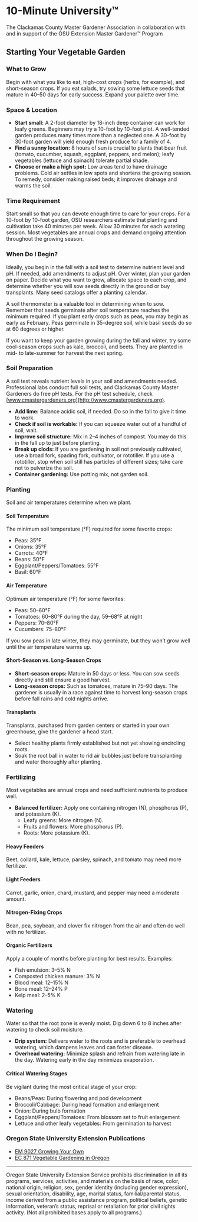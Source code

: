# 10-Minute University™  
The Clackamas County Master Gardener Association in collaboration with and in support of the OSU Extension Master Gardener™ Program  

## Starting Your Vegetable Garden  

### What to Grow  
Begin with what you like to eat, high-cost crops (herbs, for example), and short-season crops. If you eat salads, try sowing some lettuce seeds that mature in 40–50 days for early success. Expand your palette over time.  

### Space & Location  
- **Start small:** A 2-foot diameter by 18-inch deep container can work for leafy greens. Beginners may try a 10-foot by 10-foot plot. A well-tended garden produces many times more than a neglected one. A 30-foot by 30-foot garden will yield enough fresh produce for a family of 4.  
- **Find a sunny location:** 8 hours of sun is crucial to plants that bear fruit (tomato, cucumber, squash, eggplant, peppers, and melon); leafy vegetables (lettuce and spinach) tolerate partial shade.  
- **Choose or make a high spot:** Low areas tend to have drainage problems. Cold air settles in low spots and shortens the growing season. To remedy, consider making raised beds; it improves drainage and warms the soil.  

### Time Requirement  
Start small so that you can devote enough time to care for your crops. For a 10-foot by 10-foot garden, OSU researchers estimate that planting and cultivation take 40 minutes per week. Allow 30 minutes for each watering session. Most vegetables are annual crops and demand ongoing attention throughout the growing season.  

### When Do I Begin?  
Ideally, you begin in the fall with a soil test to determine nutrient level and pH. If needed, add amendments to adjust pH. Over winter, plan your garden on paper. Decide what you want to grow, allocate space to each crop, and determine whether you will sow seeds directly in the ground or buy transplants. Many seed catalogs offer a planting calendar.  

A soil thermometer is a valuable tool in determining when to sow. Remember that seeds germinate after soil temperature reaches the minimum required. If you plant early crops such as peas, you may begin as early as February. Peas germinate in 35-degree soil, while basil seeds do so at 60 degrees or higher.  

If you want to keep your garden growing during the fall and winter, try some cool-season crops such as kale, broccoli, and beets. They are planted in mid- to late-summer for harvest the next spring.  

### Soil Preparation  
A soil test reveals nutrient levels in your soil and amendments needed. Professional labs conduct full soil tests, and Clackamas County Master Gardeners do free pH tests. For the pH test schedule, check [www.cmastergardeners.org](http://www.cmastergardeners.org).  

- **Add lime:** Balance acidic soil, if needed. Do so in the fall to give it time to work.  
- **Check if soil is workable:** If you can squeeze water out of a handful of soil, wait.  
- **Improve soil structure:** Mix in 2–4 inches of compost. You may do this in the fall up to just before planting.  
- **Break up clods:** If you are gardening in soil not previously cultivated, use a broad fork, spading fork, cultivator, or rototiller. If you use a rototiller, stop when soil still has particles of different sizes; take care not to pulverize the soil.  
- **Container gardening:** Use potting mix, not garden soil.  

### Planting  
Soil and air temperatures determine when we plant.  

#### Soil Temperature  
The minimum soil temperature (°F) required for some favorite crops:  
- Peas: 35°F  
- Onions: 35°F  
- Carrots: 40°F  
- Beans: 50°F  
- Eggplant/Peppers/Tomatoes: 55°F  
- Basil: 60°F  

#### Air Temperature  
Optimum air temperature (°F) for some favorites:  
- Peas: 50–60°F  
- Tomatoes: 60–80°F during the day, 59–68°F at night  
- Peppers: 70–80°F  
- Cucumbers: 75–80°F  

If you sow peas in late winter, they may germinate, but they won’t grow well until the air temperature warms up.  

#### Short-Season vs. Long-Season Crops  
- **Short-season crops:** Mature in 50 days or less. You can sow seeds directly and still ensure a good harvest.  
- **Long-season crops:** Such as tomatoes, mature in 75–90 days. The gardener is usually in a race against time to harvest long-season crops before fall rains and cold nights arrive.  

#### Transplants  
Transplants, purchased from garden centers or started in your own greenhouse, give the gardener a head start.  
- Select healthy plants firmly established but not yet showing encircling roots.  
- Soak the root ball in water to rid air bubbles just before transplanting and water thoroughly after planting.  

### Fertilizing  
Most vegetables are annual crops and need sufficient nutrients to produce well.  

- **Balanced fertilizer:** Apply one containing nitrogen (N), phosphorus (P), and potassium (K).  
  - Leafy greens: More nitrogen (N).  
  - Fruits and flowers: More phosphorus (P).  
  - Roots: More potassium (K).  

#### Heavy Feeders  
Beet, collard, kale, lettuce, parsley, spinach, and tomato may need more fertilizer.  

#### Light Feeders  
Carrot, garlic, onion, chard, mustard, and pepper may need a moderate amount.  

#### Nitrogen-Fixing Crops  
Bean, pea, soybean, and clover fix nitrogen from the air and often do well with no fertilizer.  

#### Organic Fertilizers  
Apply a couple of months before planting for best results. Examples:  
- Fish emulsion: 3–5% N  
- Composted chicken manure: 3% N  
- Blood meal: 12–15% N  
- Bone meal: 12–24% P  
- Kelp meal: 2–5% K  

### Watering  
Water so that the root zone is evenly moist. Dig down 6 to 8 inches after watering to check soil moisture.  

- **Drip system:** Delivers water to the roots and is preferable to overhead watering, which dampens leaves and can foster disease.  
- **Overhead watering:** Minimize splash and refrain from watering late in the day. Watering early in the day minimizes evaporation.  

#### Critical Watering Stages  
Be vigilant during the most critical stage of your crop:  
- Beans/Peas: During flowering and pod development  
- Broccoli/Cabbage: During head formation and enlargement  
- Onion: During bulb formation  
- Eggplant/Peppers/Tomatoes: From blossom set to fruit enlargement  
- Lettuce and other leafy vegetables: From germination to harvest  

### Oregon State University Extension Publications  
- [EM 9027 Growing Your Own](https://catalog.extension.oregonstate.edu/em9027)  
- [EC 871 Vegetable Gardening in Oregon](https://catalog.extension.oregonstate.edu/ec871)  

---

Oregon State University Extension Service prohibits discrimination in all its programs, services, activities, and materials on the basis of race, color, national origin, religion, sex, gender identity (including gender expression), sexual orientation, disability, age, marital status, familial/parental status, income derived from a public assistance program, political beliefs, genetic information, veteran’s status, reprisal or retaliation for prior civil rights activity. (Not all prohibited bases apply to all programs.)